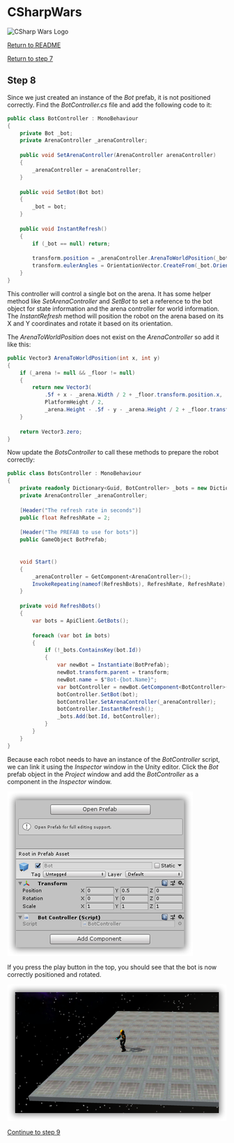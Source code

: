 # CSharpWars

![CSharp Wars Logo](https://www.djohnnie.be/csharpwars/logo.png "CSharp Wars Logo")

[Return to README](https://github.com/Djohnnie/CSharpWars-NDCLondon-2020)

[Return to step 7](https://github.com/Djohnnie/CSharpWars-NDCLondon-2020/blob/master/workshop/step07/step.md)

## Step 8

Since we just created an instance of the *Bot* prefab, it is not positioned correctly. Find the *BotController.cs* file and add the following code to it:

```c#
public class BotController : MonoBehaviour
{
    private Bot _bot;
    private ArenaController _arenaController;

    public void SetArenaController(ArenaController arenaController)
    {
        _arenaController = arenaController;
    }

    public void SetBot(Bot bot)
    {
        _bot = bot;
    }

    public void InstantRefresh()
    {
        if (_bot == null) return;

        transform.position = _arenaController.ArenaToWorldPosition(_bot.X, _bot.Y);
        transform.eulerAngles = OrientationVector.CreateFrom(_bot.Orientation);
    }
}
```

This controller will control a single bot on the arena. It has some helper method like *SetArenaController* and *SetBot* to set a reference to the bot object for state information and the arena controller for world information. The *InstantRefresh* method will position the robot on the arena based on its X and Y coordinates and rotate it based on its orientation.

The *ArenaToWorldPosition* does not exist on the *ArenaController* so add it like this:

```c#
public Vector3 ArenaToWorldPosition(int x, int y)
{
    if (_arena != null && _floor != null)
    {
        return new Vector3(
            .5f + x - _arena.Width / 2 + _floor.transform.position.x,
            PlatformHeight / 2,
            _arena.Height - .5f - y - _arena.Height / 2 + _floor.transform.position.z);
    }

    return Vector3.zero;
}
```

Now update the *BotsController* to call these methods to prepare the robot correctly:

```c#
public class BotsController : MonoBehaviour
{
    private readonly Dictionary<Guid, BotController> _bots = new Dictionary<Guid, BotController>();
    private ArenaController _arenaController;

    [Header("The refresh rate in seconds")]
    public float RefreshRate = 2;

    [Header("The PREFAB to use for bots")]
    public GameObject BotPrefab;


    void Start()
    {
        _arenaController = GetComponent<ArenaController>();
        InvokeRepeating(nameof(RefreshBots), RefreshRate, RefreshRate);
    }

    private void RefreshBots()
    {
        var bots = ApiClient.GetBots();

        foreach (var bot in bots)
        {
            if (!_bots.ContainsKey(bot.Id))
            {
                var newBot = Instantiate(BotPrefab);
                newBot.transform.parent = transform;
                newBot.name = $"Bot-{bot.Name}";
                var botController = newBot.GetComponent<BotController>();
                botController.SetBot(bot);
                botController.SetArenaController(_arenaController);
                botController.InstantRefresh();
                _bots.Add(bot.Id, botController);
            }
        }
    }
}
```

Because each robot needs to have an instance of the *BotController* script, we can link it using the *Inspector* window in the Unity editor. Click the *Bot* prefab object in the *Project* window and add the *BotController* as a component in the *Inspector* window.

![Screenshot](sshot-8.png "Screenshot")

If you press the play button in the top, you should see that the bot is now correctly positioned and rotated.

![Screenshot](sshot-9.png "Screenshot")


[Continue to step 9](https://github.com/Djohnnie/CSharpWars-NDCLondon-2020/blob/master/workshop/step09/step.md)